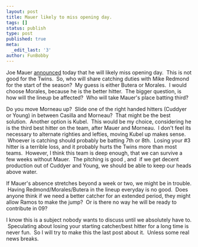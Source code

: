 ```yaml
---
layout: post
title: Mauer likely to miss opening day.
tags: []
status: publish
type: post
published: true
meta:
  _edit_last: '3'
author: FunBobby
---
```

Joe Mauer <a href="http://sports.espn.go.com/mlb/spring2009/news/story?id=4001148">announced</a> today that he will likely miss opening day.  This is not good for the Twins.  So, who will share catching duties with Mike Redmond for the start of the season?  My guess is either Butera or Morales.  I would choose Morales, because he is the better hitter.  The bigger question, is how will the lineup be affected?  Who will take Mauer's place batting third?  

Do you move Morneau up?  Slide one of the right handed hitters (Cuddyer or Young) in between Casilla and Morneau?  That might be the best solution.  Another option is Kubel.  This would be my choice, considering he is the third best hitter on the team, after Mauer and Morneau.  I don't feel its necessary to alternate righties and lefties, moving Kubel up makes sense.  Whoever is catching should probably be batting 7th or 8th.  Losing your #3 hitter is a terrible loss, and it probably hurts the Twins more than most teams.  However, I think this team is deep enough, that we can survive a few weeks without Mauer.  The pitching is good , and  if we get decent production out of Cuddyer and Young, we should be able to keep our heads above water. 

If Mauer's absence stretches beyond a week or two, we might be in trouble.  Having Redmond/Morales/Butera in the lineup everyday is no good.  Does anyone think if we need a better catcher for an extended period, they might allow Ramos to make the jump?  Or is there no way he will be ready to contribute in 09?  

I know this is a subject nobody wants to discuss until we absolutely have to.  Speculating about losing your starting catcher/best hitter for a long time is never fun.  So I will try to make this the last post about it.  Unless some real news breaks.
